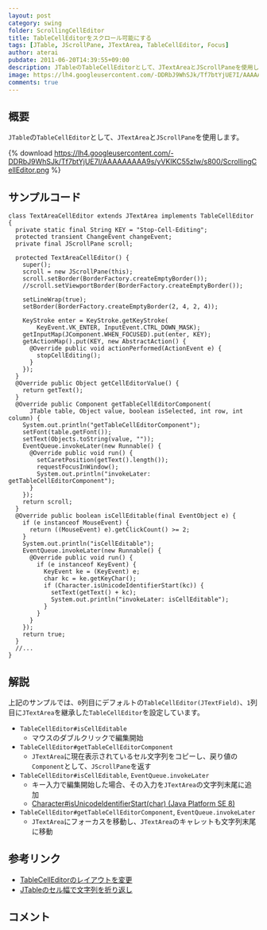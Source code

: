 ```yaml
---
layout: post
category: swing
folder: ScrollingCellEditor
title: TableCellEditorをスクロール可能にする
tags: [JTable, JScrollPane, JTextArea, TableCellEditor, Focus]
author: aterai
pubdate: 2011-06-20T14:39:55+09:00
description: JTableのTableCellEditorとして、JTextAreaとJScrollPaneを使用します。
image: https://lh4.googleusercontent.com/-DDRbJ9WhSJk/Tf7btYjUE7I/AAAAAAAAA9s/yVKIKC55zIw/s800/ScrollingCellEditor.png
comments: true
---
```

## 概要
`JTable`の`TableCellEditor`として、`JTextArea`と`JScrollPane`を使用します。

{% download https://lh4.googleusercontent.com/-DDRbJ9WhSJk/Tf7btYjUE7I/AAAAAAAAA9s/yVKIKC55zIw/s800/ScrollingCellEditor.png %}

## サンプルコード
<pre class="prettyprint"><code>class TextAreaCellEditor extends JTextArea implements TableCellEditor {
  private static final String KEY = "Stop-Cell-Editing";
  protected transient ChangeEvent changeEvent;
  private final JScrollPane scroll;

  protected TextAreaCellEditor() {
    super();
    scroll = new JScrollPane(this);
    scroll.setBorder(BorderFactory.createEmptyBorder());
    //scroll.setViewportBorder(BorderFactory.createEmptyBorder());

    setLineWrap(true);
    setBorder(BorderFactory.createEmptyBorder(2, 4, 2, 4));

    KeyStroke enter = KeyStroke.getKeyStroke(
        KeyEvent.VK_ENTER, InputEvent.CTRL_DOWN_MASK);
    getInputMap(JComponent.WHEN_FOCUSED).put(enter, KEY);
    getActionMap().put(KEY, new AbstractAction() {
      @Override public void actionPerformed(ActionEvent e) {
        stopCellEditing();
      }
    });
  }
  @Override public Object getCellEditorValue() {
    return getText();
  }
  @Override public Component getTableCellEditorComponent(
      JTable table, Object value, boolean isSelected, int row, int column) {
    System.out.println("getTableCellEditorComponent");
    setFont(table.getFont());
    setText(Objects.toString(value, ""));
    EventQueue.invokeLater(new Runnable() {
      @Override public void run() {
        setCaretPosition(getText().length());
        requestFocusInWindow();
        System.out.println("invokeLater: getTableCellEditorComponent");
      }
    });
    return scroll;
  }
  @Override public boolean isCellEditable(final EventObject e) {
    if (e instanceof MouseEvent) {
      return ((MouseEvent) e).getClickCount() &gt;= 2;
    }
    System.out.println("isCellEditable");
    EventQueue.invokeLater(new Runnable() {
      @Override public void run() {
        if (e instanceof KeyEvent) {
          KeyEvent ke = (KeyEvent) e;
          char kc = ke.getKeyChar();
          if (Character.isUnicodeIdentifierStart(kc)) {
            setText(getText() + kc);
            System.out.println("invokeLater: isCellEditable");
          }
        }
      }
    });
    return true;
  }
  //...
}
</code></pre>

## 解説
上記のサンプルでは、`0`列目にデフォルトの`TableCellEditor(JTextField)`、`1`列目に`JTextArea`を継承した`TableCellEditor`を設定しています。

- `TableCellEditor#isCellEditable`
    - マウスのダブルクリックで編集開始
- `TableCellEditor#getTableCellEditorComponent`
    - `JTextArea`に現在表示されているセル文字列をコピーし、戻り値の`Component`として、`JScrollPane`を返す
- `TableCellEditor#isCellEditable`, `EventQueue.invokeLater`
    - キー入力で編集開始した場合、その入力を`JTextArea`の文字列末尾に追加
    - [Character#isUnicodeIdentifierStart(char) (Java Platform SE 8)](https://docs.oracle.com/javase/jp/8/docs/api/java/lang/Character.html#isUnicodeIdentifierStart-char-)
- `TableCellEditor#getTableCellEditorComponent`, `EventQueue.invokeLater`
    - `JTextArea`にフォーカスを移動し、`JTextArea`のキャレットも文字列末尾に移動

<!-- dummy comment line for breaking list -->

## 参考リンク
- [TableCellEditorのレイアウトを変更](https://ateraimemo.com/Swing/CellEditorLayout.html)
- [JTableのセル幅で文字列を折り返し](https://ateraimemo.com/Swing/TableCellRenderer.html)

<!-- dummy comment line for breaking list -->

## コメント
